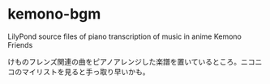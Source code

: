 # kemono-bgm
LilyPond source files of piano transcription of music in anime Kemono Friends 

けものフレンズ関連の曲をピアノアレンジした楽譜を置いているところ。ニコニコのマイリストを見ると手っ取り早いかも。
